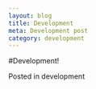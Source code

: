 ```yaml
---
layout: blog
title: Development
meta: Development post
category: development
---
```


#Development!

Posted in development
